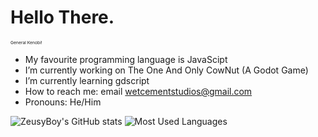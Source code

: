 # Hello There.
<sup><sub><sub><sub>General Kenobi!</sub></sub></sub></sup>

- My favourite programming language is JavaScipt
- I’m currently working on The One And Only CowNut (A Godot Game)
- I’m currently learning gdscript
- How to reach me: email wetcementstudios@gmail.com
- Pronouns: He/Him

![ZeusyBoy's GitHub stats](https://github-readme-stats.vercel.app/api?username=ZeusyBoy98&show_icons=true&theme=transparent)
![Most Used Languages](https://github-readme-stats.vercel.app/api/top-langs/?username=ZeusyBoy98&show_icons=true&layout=compact&theme=transparent)
